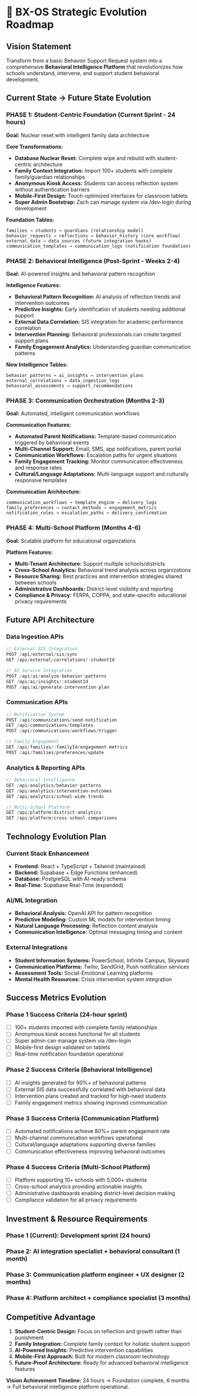 # 🎯 BX-OS Strategic Evolution Roadmap

## Vision Statement
Transform from a basic Behavior Support Request system into a comprehensive **Behavioral Intelligence Platform** that revolutionizes how schools understand, intervene, and support student behavioral development.

## Current State → Future State Evolution

### **PHASE 1: Student-Centric Foundation** (Current Sprint - 24 hours)
**Goal:** Nuclear reset with intelligent family data architecture

**Core Transformations:**
- **Database Nuclear Reset:** Complete wipe and rebuild with student-centric architecture
- **Family Context Integration:** Import 100+ students with complete family/guardian relationships
- **Anonymous Kiosk Access:** Students can access reflection system without authentication barriers
- **Mobile-First Design:** Touch-optimized interfaces for classroom tablets
- **Super Admin Bootstrap:** Zach can manage system via /dev-login during development

**Foundation Tables:**
```
families → students → guardians (relationship model)
behavior_requests → reflections → behavior_history (core workflow)
external_data → data_sources (future integration hooks)
communication_templates → communication_logs (notification foundation)
```

### **PHASE 2: Behavioral Intelligence** (Post-Sprint - Weeks 2-4)
**Goal:** AI-powered insights and behavioral pattern recognition

**Intelligence Features:**
- **Behavioral Pattern Recognition:** AI analysis of reflection trends and intervention outcomes
- **Predictive Insights:** Early identification of students needing additional support
- **External Data Correlation:** SIS integration for academic performance correlation
- **Intervention Planning:** Behavioral professionals can create targeted support plans
- **Family Engagement Analytics:** Understanding guardian communication patterns

**New Intelligence Tables:**
```
behavior_patterns → ai_insights → intervention_plans
external_correlations → data_ingestion_logs
behavioral_assessments → support_recommendations
```

### **PHASE 3: Communication Orchestration** (Months 2-3)
**Goal:** Automated, intelligent communication workflows

**Communication Features:**
- **Automated Parent Notifications:** Template-based communication triggered by behavioral events
- **Multi-Channel Support:** Email, SMS, app notifications, parent portal
- **Communication Workflows:** Escalation paths for urgent situations
- **Family Engagement Tracking:** Monitor communication effectiveness and response rates
- **Cultural/Language Adaptations:** Multi-language support and culturally responsive templates

**Communication Architecture:**
```
communication_workflows → template_engine → delivery_logs
family_preferences → contact_methods → engagement_metrics
notification_rules → escalation_paths → delivery_confirmation
```

### **PHASE 4: Multi-School Platform** (Months 4-6)
**Goal:** Scalable platform for educational organizations

**Platform Features:**
- **Multi-Tenant Architecture:** Support multiple schools/districts
- **Cross-School Analytics:** Behavioral trend analysis across organizations
- **Resource Sharing:** Best practices and intervention strategies shared between schools
- **Administrative Dashboards:** District-level visibility and reporting
- **Compliance & Privacy:** FERPA, COPPA, and state-specific educational privacy requirements

## Future API Architecture

### **Data Ingestion APIs**
```typescript
// External SIS Integration
POST /api/external/sis/sync
GET /api/external/correlations/:studentId

// AI Service Integration  
POST /api/ai/analyze-behavior-patterns
GET /api/ai/insights/:studentId
POST /api/ai/generate-intervention-plan
```

### **Communication APIs**
```typescript
// Notification System
POST /api/communications/send-notification
GET /api/communications/templates
POST /api/communications/workflows/trigger

// Family Engagement
GET /api/families/:familyId/engagement-metrics
POST /api/families/preferences/update
```

### **Analytics & Reporting APIs**
```typescript
// Behavioral Intelligence
GET /api/analytics/behavior-patterns
GET /api/analytics/intervention-outcomes
GET /api/analytics/school-wide-trends

// Multi-School Platform
GET /api/platform/district-analytics
GET /api/platform/cross-school-comparisons
```

## Technology Evolution Plan

### **Current Stack Enhancement**
- **Frontend:** React + TypeScript + Tailwind (maintained)
- **Backend:** Supabase + Edge Functions (enhanced)
- **Database:** PostgreSQL with AI-ready schema
- **Real-Time:** Supabase Real-Time (expanded)

### **AI/ML Integration**
- **Behavioral Analysis:** OpenAI API for pattern recognition
- **Predictive Modeling:** Custom ML models for intervention timing
- **Natural Language Processing:** Reflection content analysis
- **Communication Intelligence:** Optimal messaging timing and content

### **External Integrations**
- **Student Information Systems:** PowerSchool, Infinite Campus, Skyward
- **Communication Platforms:** Twilio, SendGrid, Push notification services
- **Assessment Tools:** Social-Emotional Learning platforms
- **Mental Health Resources:** Crisis intervention system integration

## Success Metrics Evolution

### **Phase 1 Success Criteria (24-hour sprint)**
- [ ] 100+ students imported with complete family relationships
- [ ] Anonymous kiosk access functional for all students
- [ ] Super admin can manage system via /dev-login
- [ ] Mobile-first design validated on tablets
- [ ] Real-time notification foundation operational

### **Phase 2 Success Criteria (Behavioral Intelligence)**
- [ ] AI insights generated for 90%+ of behavioral patterns
- [ ] External SIS data successfully correlated with behavioral data
- [ ] Intervention plans created and tracked for high-need students
- [ ] Family engagement metrics showing improved communication

### **Phase 3 Success Criteria (Communication Platform)**
- [ ] Automated notifications achieve 80%+ parent engagement rate
- [ ] Multi-channel communication workflows operational
- [ ] Cultural/language adaptations supporting diverse families
- [ ] Communication effectiveness improving behavioral outcomes

### **Phase 4 Success Criteria (Multi-School Platform)**
- [ ] Platform supporting 10+ schools with 5,000+ students
- [ ] Cross-school analytics providing actionable insights
- [ ] Administrative dashboards enabling district-level decision making
- [ ] Compliance validation for all privacy requirements

## Investment & Resource Requirements

### **Phase 1 (Current):** Development sprint (24 hours)
### **Phase 2:** AI integration specialist + behavioral consultant (1 month)
### **Phase 3:** Communication platform engineer + UX designer (2 months)  
### **Phase 4:** Platform architect + compliance specialist (3 months)

## Competitive Advantage

1. **Student-Centric Design:** Focus on reflection and growth rather than punishment
2. **Family Integration:** Complete family context for holistic student support
3. **AI-Powered Insights:** Predictive intervention capabilities
4. **Mobile-First Approach:** Built for modern classroom technology
5. **Future-Proof Architecture:** Ready for advanced behavioral intelligence features

**Vision Achievement Timeline:** 24 hours → Foundation complete, 6 months → Full behavioral intelligence platform operational.